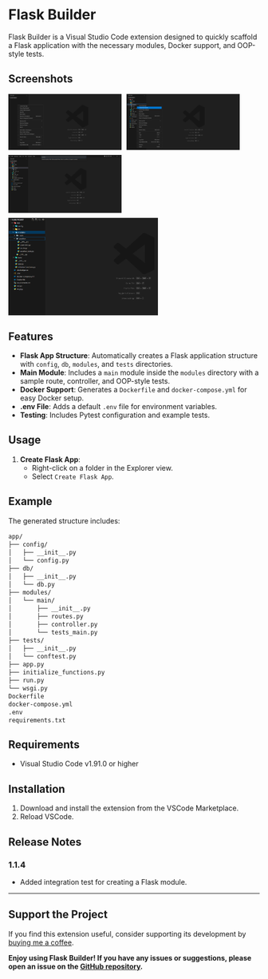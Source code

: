 # Flask Builder

Flask Builder is a Visual Studio Code extension designed to quickly scaffold a Flask application with the necessary modules, Docker support, and OOP-style tests. 


## Screenshots
<div style="display: flex; flex-wrap: wrap; gap: 10px;">
	<img src="images/create-flask-app.png" alt="Create Flask App" style="width: 45%;"> 
	<img src="images/create-flask-module.png" alt="Create Flask Module" style="width: 45%;">
	<img src="images/create-flask-module-2.png" alt="Enter module name" style="width: 45%;">
	<img src="images/module-files.png" alt="Module files" width="300">
</div>

## Features

- **Flask App Structure**: Automatically creates a Flask application structure with `config`, `db`, `modules`, and `tests` directories.
- **Main Module**: Includes a `main` module inside the `modules` directory with a sample route, controller, and OOP-style tests.
- **Docker Support**: Generates a `Dockerfile` and `docker-compose.yml` for easy Docker setup.
- **.env File**: Adds a default `.env` file for environment variables.
- **Testing**: Includes Pytest configuration and example tests.

## Usage

1. **Create Flask App**:
   - Right-click on a folder in the Explorer view.
   - Select `Create Flask App`.

## Example

The generated structure includes:
```
app/
├── config/
│   ├── __init__.py
│   └── config.py
├── db/
│   ├── __init__.py
│   └── db.py
├── modules/
│   └── main/
│       ├── __init__.py
│       ├── routes.py
│       ├── controller.py
│       └── tests_main.py
├── tests/
│   ├── __init__.py
│   └── conftest.py
├── app.py
├── initialize_functions.py
├── run.py
└── wsgi.py
Dockerfile
docker-compose.yml
.env
requirements.txt
```


## Requirements

- Visual Studio Code v1.91.0 or higher

## Installation

1. Download and install the extension from the VSCode Marketplace.
2. Reload VSCode.

## Release Notes

### 1.1.4

- Added integration test for creating a Flask module.

---

## Support the Project

If you find this extension useful, consider supporting its development by [buying me a coffee](https://buymeacoffee.com/rabinhansda).

**Enjoy using Flask Builder! If you have any issues or suggestions, please open an issue on the [GitHub repository](https://github.com/rabinhansda24/flask-builder).**
